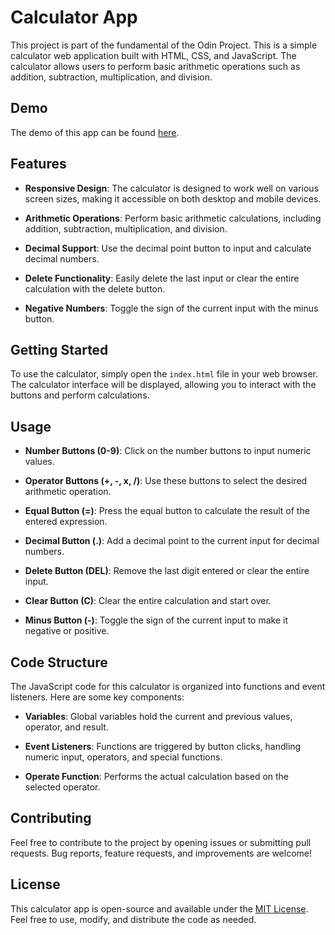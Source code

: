 # Calculator App

This project is part of the fundamental of the Odin Project. This is a simple calculator web application built with HTML, CSS, and JavaScript. The calculator allows users to perform basic arithmetic operations such as addition, subtraction, multiplication, and division.

## Demo

The demo of this app can be found [here](https://ardiandev.github.io/calculator-js/).

## Features

- **Responsive Design**: The calculator is designed to work well on various screen sizes, making it accessible on both desktop and mobile devices.

- **Arithmetic Operations**: Perform basic arithmetic calculations, including addition, subtraction, multiplication, and division.

- **Decimal Support**: Use the decimal point button to input and calculate decimal numbers.

- **Delete Functionality**: Easily delete the last input or clear the entire calculation with the delete button.

- **Negative Numbers**: Toggle the sign of the current input with the minus button.

## Getting Started

To use the calculator, simply open the `index.html` file in your web browser. The calculator interface will be displayed, allowing you to interact with the buttons and perform calculations.

## Usage

- **Number Buttons (0-9)**: Click on the number buttons to input numeric values.

- **Operator Buttons (+, -, x, /)**: Use these buttons to select the desired arithmetic operation.

- **Equal Button (=)**: Press the equal button to calculate the result of the entered expression.

- **Decimal Button (.)**: Add a decimal point to the current input for decimal numbers.

- **Delete Button (DEL)**: Remove the last digit entered or clear the entire input.

- **Clear Button (C)**: Clear the entire calculation and start over.

- **Minus Button (-)**: Toggle the sign of the current input to make it negative or positive.

## Code Structure

The JavaScript code for this calculator is organized into functions and event listeners. Here are some key components:

- **Variables**: Global variables hold the current and previous values, operator, and result.

- **Event Listeners**: Functions are triggered by button clicks, handling numeric input, operators, and special functions.

- **Operate Function**: Performs the actual calculation based on the selected operator.

## Contributing

Feel free to contribute to the project by opening issues or submitting pull requests. Bug reports, feature requests, and improvements are welcome!

## License

This calculator app is open-source and available under the [MIT License](LICENSE). Feel free to use, modify, and distribute the code as needed.
